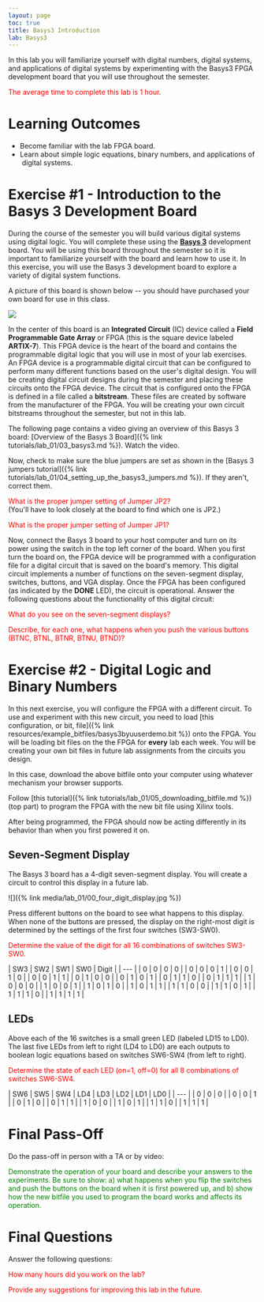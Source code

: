 ```yaml
---
layout: page
toc: true
title: Basys3 Introduction
lab: Basys3
---
```


In this lab you will familiarize yourself with digital numbers, digital systems, and applications of digital systems by experimenting with the Basys3 FPGA development board that you will use throughout the semester.

<span style="color:red;">The average time to complete this lab is 1 hour.</span>

# Learning Outcomes
* Become familiar with the lab FPGA board.
* Learn about simple logic equations, binary numbers, and applications of digital systems.

# Exercise #1 - Introduction to the Basys 3 Development Board

During the course of the semester you will build various digital systems using digital logic. 
You will complete these using the **[Basys 3](https://reference.digilentinc.com/reference/programmable-logic/basys-3/start)** development board. 
You will be using this board throughout the semester so it is important to familiarize yourself with the board and learn how to use it. 
In this exercise, you will use the Basys 3 development board to explore a variety of digital system functions.

A picture of this board is shown below -- you should have purchased your own board for use in this class.

![](https://reference.digilentinc.com/_media/reference/programmable-logic/basys-3/basys-3-2.png)

In the center of this board is an **Integrated Circuit** (IC) device called a **Field Programmable Gate Array** or FPGA (this is the square device labeled **ARTIX-7**). 
This FPGA device is the heart of the board and contains the programmable digital logic that you will use in most of your lab exercises. 
An FPGA device is a programmable digital circuit that can be configured to perform many different functions based on the user's digital design. 
You will be creating digital circuit designs during the semester and placing these circuits onto the FPGA device. 
The circuit that is configured onto the FPGA is defined in a file called a **bitstream**. 
These files are created by software from the manufacturer of the FPGA. You will be creating your own circuit bitstreams throughout the semester, but not in this lab.

The following page contains a video giving an overview of this Basys 3 board: [Overview of the Basys 3 Board]({% link tutorials/lab_01/03_basys3.md %}). Watch the video.

Now, check to make sure the blue jumpers are set as shown in the [Basys 3 jumpers tutorial]({% link tutorials/lab_01/04_setting_up_the_basys3_jumpers.md %}). If they aren't, correct them.

<span style="color:red">What is the proper jumper setting of Jumper JP2?</span><br>
(You'll have to look closely at the board to find which one is JP2.)

<span style="color:red">What is the proper jumper setting of Jumper JP1?</span>

Now, connect the Basys 3 board to your host computer and turn on its power using the switch in the top left corner of the board. 
When you first turn the board on, the FPGA device will be programmed with a configuration file for a digital circuit that is saved on the board's memory. 
This digital circuit implements a number of functions on the seven-segment display, switches, buttons, and VGA display. 
Once the FPGA has been configured (as indicated by the **DONE** LED), the circuit is operational. 
Answer the following questions about the functionality of this digital circuit:

<span style="color:red">What do you see on the seven-segment displays?</span>

<span style="color:red">Describe, for each one, what happens when you push the various buttons (BTNC, BTNL, BTNR, BTNU, BTND)?</span>

<!--<span style="color:red"> What is happening to the two tri-color LEDs in the center of the board by the FPGA? </span>-->

<!-- Other possible questions:

What does “FPGA” stand for?

<span style="color:red"> Summarize what the default program does, and explain what the two connecting cables do. </span>

-->

# Exercise #2 - Digital Logic and Binary Numbers

In this next exercise, you will configure the FPGA with a different circuit. 
To use and experiment with this new circuit, you need to load [this configuration, or bit, file]({% link resources/example_bitfiles/basys3byuuserdemo.bit %}) onto the FPGA. You will be loading bit files on the the FPGA for **every** lab each week. 
You will be creating your own bit files in future lab assignments from the circuits you design.

In this case, download the above bitfile onto your computer using whatever mechanism your browser supports.

Follow [this tutorial]({% link tutorials/lab_01/05_downloading_bitfile.md %}) (top part) to program the FPGA with the new bit file using Xilinx tools.

<!--(NOTE: if you are using Adept 2 to program the board instead of Vivado, follow [this tutorial]({% link tutorials/lab_01/06_downloading_to_the_basys3_using_adept.md %}) instead.) -->

After being programmed, the FPGA should now be acting differently in its behavior than when you first powered it on.

## Seven-Segment Display
The Basys 3 board has a 4-digit seven-segment display. You will create a circuit to control this display in a future lab.

![]({% link media/lab_01/00_four_digit_display.jpg %})

Press different buttons on the board to see what happens to this display. When none of the buttons are pressed, the display on the right-most digit is determined by the settings of the first four switches (SW3-SW0).

<span style="color:red">Determine the value of the digit for all 16 combinations of switches SW3-SW0.</span>

| SW3 | SW2 | SW1 | SW0 | Digit |
| --- |
| 0   | 0   | 0   | 0   |
| 0   | 0   | 0   | 1   |
| 0   | 0   | 1   | 0   |
| 0   | 0   | 1   | 1   |
| 0   | 1   | 0   | 0   |
| 0   | 1   | 0   | 1   |
| 0   | 1   | 1   | 0   |
| 0   | 1   | 1   | 1   |
| 1   | 0   | 0   | 0   |
| 1   | 0   | 0   | 1   |
| 1   | 0   | 1   | 0   |
| 1   | 0   | 1   | 1   |
| 1   | 1   | 0   | 0   |
| 1   | 1   | 0   | 1   |
| 1   | 1   | 1   | 0   |
| 1   | 1   | 1   | 1   |

<!-- ### Tri-Color LEDs

The NEXYS4 board also has two \*\*tri-color LEDs\*\* (labelled LD17 and LD 16 on the board). Each of these LEDs actually contains three LEDs one each for the colors red, green, and blue. Different colors can be made from different combinations of the colors. The color of both LEDs is determined by the values of SW6-SW4 (SW6 = Red, SW5 = Green, and SW4 = Blue). <span style="color:red">Determine the colors for all eight combinations of switches SW6-SW4 in the table below.</span>

\^ SW6 \^ SW5 \^ SW4 \^ LED Color \^ | 0 | 0 | 0 | | | 0 | 0 | 1 | | | 0
| 1 | 0 | | | 0 | 1 | 1 | | | 1 | 0 | 0 | | | 1 | 0 | 1 | | | 1 | 1 | 0
| | | 1 | 1 | 1 | |
-->

## LEDs

Above each of the 16 switches is a small green LED (labeled LD15 to LD0). 
The last five LEDs from left to right (LD4 to LD0) are each outputs to boolean logic equations based on switches SW6-SW4 (from left to right).

<span style="color:red">Determine the state of each LED (on=1, off=0) for all 8 combinations of switches SW6-SW4.</span>

| SW6 | SW5 | SW4 | LD4 | LD3 | LD2 | LD1 | LD0 |
| --- |
| 0   | 0   | 0   |
| 0   | 0   | 1   |
| 0   | 1   | 0   |
| 0   | 1   | 1   |
| 1   | 0   | 0   |
| 1   | 0   | 1   |
| 1   | 1   | 0   |
| 1   | 1   | 1   |

<!--
##### Exercise #4 - Audio

The NEXYS4 board also includes an omnidirectional MEMS microphone. This is located near the left middle of the board and is labeled \*\*MIC\*\*. This microphone uses an Analog Device ADMP421 chip to capture audio and digitize it into \*\*PDM\*\* (pulse density modulated) format. This chip is constantly digitizing the audio and sending the digital data to the FPGA device. The circuit is configured to record the audio data and store it in the 128 Mega bit DDR memory. It will then play this stored audio file back on the audio out jack. Perform this experiment by following these steps:

` - Attach your headphones to the Audio Out Jack of the NEXYS 4 board`\
` - Press the up button, labeled **BTNU** on the board. Once you press this button, the circuit will save or record all audio. The recording is indicated by the LEDs turning on from left to right. Talk into the microphone during this recording time.`\
` - After five seconds of recording, the circuit will then play back the audio. This playback  is indicated by the LEDs turning on from right to left.`

<span style="color:red"> Based on what you heard, what can you say about the microphone and speaker setup: is it high or low quality, is it stereo or mono?</span>
-->

# Final Pass-Off

Do the pass-off in person with a TA or by video:

<span style="color:green">
Demonstrate the operation of your board and describe your answers to the experiments. Be sure to show: a) what happens when you flip the switches and push the buttons on the board when it is first powered up, and b) show how the new bitfile you used to program the board works and affects its operation.
</span>

# Final Questions
Answer the following questions:

<span style="color:red">How many hours did you work on the lab?</span>

<span style="color:red">Provide any suggestions for improving this lab in the future.</span>

<!--
## Personal Exploration

As described in the <tutorials:laboratory_instructions> tutorial, you are sometimes required to do a simple personal exploration exercise for some labs. The intent is to have you learn more by doing something additional.

Here are a few choices for personal exploration activities for this lab. Choose one and do it and describe it in your lab book:

` * The circuit configured on this FPGA has a secret six-bit code embedded in the logic. You can unlock this code by experimenting with the values on switches SW15-SW10. See if you can find this secret code by trying all combinations of SW15-SW10. Test your code by pressing the center button (BTNC). The code is only tested when BTNC is pressed. You should see different behavior on the LEDs when you press this button with the correct secret code.`\
` * Pressing BTNL will show a continuous counter counting with Hexadecimal. See if you can estimate the rate at which this counter is counting (i.e., counts per second).`

<span style="color:red">Describe your personal exploration activities.</span>

##### Lab Report

` * **Header**`\
`   * Class  `\
`   * Lab`\
`   * Name`\
`   * Section`\
` * **Exercise 1**`\
`   * CAEDM username`\
`   * 3 questions`\
` * **Exercise 2**`\
`   * 4 questions`\
` * **Exercise 3**`\
`   * Seven-Segment Display table`\
`   * Tri-Color LED table`\
`   * Single color LED output table`\
` * **Exercise 4**`\
`   * 3 descriptions of what you see`\
` * Personal exploration description`\
` * Hours spent on lab`\
` * Feedback`

-   /

------------------------------------------------------------------------

[TA Notes and Feedback](labs:ta:introduction "wikilink")
-->